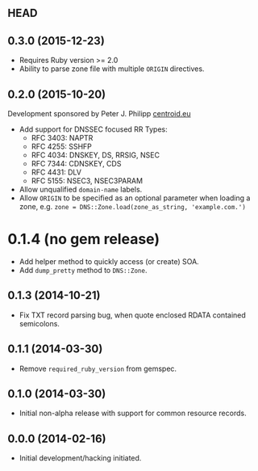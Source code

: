 ## HEAD

## 0.3.0 (2015-12-23)

* Requires Ruby version >= 2.0
* Ability to parse zone file with multiple `ORIGIN` directives.

## 0.2.0 (2015-10-20)

Development sponsored by Peter J. Philipp [centroid.eu](http://centroid.eu)

* Add support for DNSSEC focused RR Types:
    - RFC 3403: NAPTR
    - RFC 4255: SSHFP
    - RFC 4034: DNSKEY, DS, RRSIG, NSEC
    - RFC 7344: CDNSKEY, CDS
    - RFC 4431: DLV
    - RFC 5155: NSEC3, NSEC3PARAM
* Allow unqualified `domain-name` labels.
* Allow `ORIGIN` to be specified as an optional parameter when loading a zone, e.g. `zone = DNS::Zone.load(zone_as_string, 'example.com.')`

# 0.1.4 (no gem release)

* Add helper method to quickly access (or create) SOA.
* Add `dump_pretty` method to `DNS::Zone`.

## 0.1.3 (2014-10-21)

* Fix TXT record parsing bug, when quote enclosed RDATA contained semicolons.

## 0.1.1 (2014-03-30)

* Remove `required_ruby_version` from gemspec.

## 0.1.0 (2014-03-30)

* Initial non-alpha release with support for common resource records.

## 0.0.0 (2014-02-16)

* Initial development/hacking initiated.
